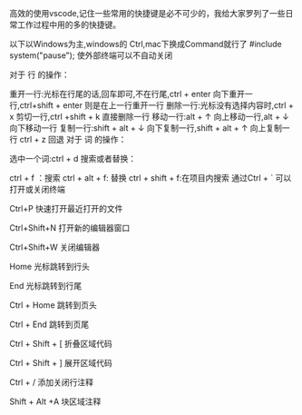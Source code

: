 高效的使用vscode,记住一些常用的快捷键是必不可少的，我给大家罗列了一些日常工作过程中用的多的快捷键。

以下以Windows为主,windows的 Ctrl,mac下换成Command就行了
#include<cstdlib>
system("pause");
使外部终端可以不自动关闭

对于 行 的操作：

重开一行:光标在行尾的话,回车即可,不在行尾,ctrl + enter 向下重开一行,ctrl+shift + enter 则是在上一行重开一行
删除一行:光标没有选择内容时,ctrl + x 剪切一行,ctrl +shift + k 直接删除一行
移动一行:alt + ↑ 向上移动一行,alt + ↓ 向下移动一行
复制一行:shift + alt + ↓ 向下复制一行,shift + alt + ↑ 向上复制一行
ctrl + z 回退
对于 词 的操作：

选中一个词:ctrl + d
搜索或者替换：

ctrl + f ：搜索
ctrl + alt + f: 替换
ctrl + shift + f:在项目内搜索
通过Ctrl + ` 可以打开或关闭终端

Ctrl+P 快速打开最近打开的文件

Ctrl+Shift+N 打开新的编辑器窗口

Ctrl+Shift+W 关闭编辑器

Home 光标跳转到行头

End 光标跳转到行尾

Ctrl + Home 跳转到页头

Ctrl + End 跳转到页尾

Ctrl + Shift + [ 折叠区域代码

Ctrl + Shift + ] 展开区域代码

Ctrl + / 添加关闭行注释

Shift + Alt +A 块区域注释
